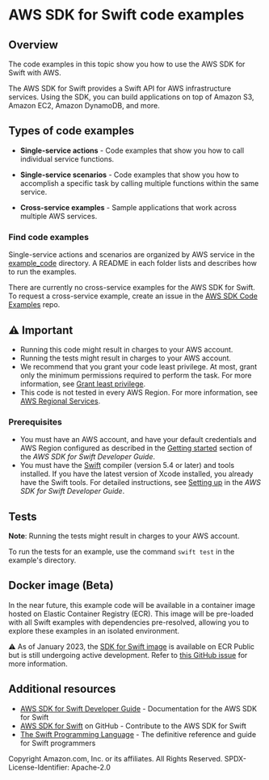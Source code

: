 # AWS SDK for Swift code examples
## Overview
The code examples in this topic show you how to use the AWS SDK for Swift with AWS.

The AWS SDK for Swift provides a Swift API for AWS infrastructure services. Using the SDK, you can build applications on top of Amazon S3, Amazon EC2, Amazon DynamoDB, and more.

## Types of code examples
* **Single-service actions** - Code examples that show you how to call individual service functions.

* **Single-service scenarios** - Code examples that show you how to accomplish a specific task by calling multiple functions within the same service.

* **Cross-service examples** - Sample applications that work across multiple AWS services.

### Find code examples
Single-service actions and scenarios are organized by AWS service in the
[example_code](https://github.com/awsdocs/aws-doc-sdk-examples/tree/main/swift/example_code/)
directory. A README in each folder lists and describes how to run the examples.

There are currently no cross-service examples for the AWS SDK for Swift. To request a cross-service example, create an issue in the [AWS SDK Code Examples](https://github.com/awsdocs/aws-doc-sdk-examples/) repo.

## ⚠️ Important
* Running this code might result in charges to your AWS account. 
* Running the tests might result in charges to your AWS account.
*  We recommend that you grant your code least privilege. At most, grant only the minimum permissions required to perform the task. For more information, see [Grant least privilege](https://docs.aws.amazon.com/IAM/latest/UserGuide/best-practices.html#grant-least-privilege). 
* This code is not tested in every AWS Region. For more information, see [AWS Regional Services](https://aws.amazon.com/about-aws/global-infrastructure/regional-product-services).

### Prerequisites
* You must have an AWS account, and have your default credentials and AWS Region configured as described in the [Getting started](https://docs.aws.amazon.com/sdk-for-swift/latest/developer-guide/getting-started.html) section of the _AWS SDK for Swift Developer Guide_.
* You must have the [Swift](https://www.swift.org/) compiler (version 5.4 or later) and tools installed. If you have the latest version of Xcode installed, you already have the Swift tools. For detailed instructions, see [Setting up](https://docs.aws.amazon.com/sdk-for-swift/latest/developer-guide/setting-up.html) in the _AWS SDK for Swift Developer Guide_.

## Tests
**Note**: Running the tests might result in charges to your AWS account.

To run the tests for an example, use the command `swift test` in the example's directory.

## Docker image (Beta)
In the near future, this example code will be available in a container image
hosted on Elastic Container Registry (ECR). This image will be pre-loaded
with all Swift examples with dependencies pre-resolved, allowing you to explore
these examples in an isolated environment.

⚠️ As of January 2023, the [SDK for Swift image](https://gallery.ecr.aws/aws-docs-sdk-examples/swift) is available on ECR Public but is still
undergoing active development. Refer to
[this GitHub issue](https://github.com/awsdocs/aws-doc-sdk-examples/issues/4132)
for more information.

## Additional resources
* [AWS SDK for Swift Developer Guide](https://docs.aws.amazon.com/sdk-for-swift/latest/developer-guide) - Documentation for the AWS SDK for Swift
* [AWS SDK for Swift](https://github.com/awslabs/aws-sdk-swift) on GitHub - Contribute to the AWS SDK for Swift
* [The Swift Programming Language](https://docs.swift.org/swift-book) -  The definitive reference and guide for Swift programmers

Copyright Amazon.com, Inc. or its affiliates. All Rights Reserved. SPDX-License-Identifier: Apache-2.0
